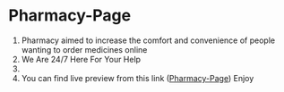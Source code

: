 <h1>Pharmacy-Page</h1>
<ol>
  <li>Pharmacy aimed to increase the comfort and convenience of people wanting to order medicines online</li>
  <li>We Are 24/7 Here For Your Help</li>
  <li><li>You can find live preview from this link (<a href='https://pharmacy-page.netlify.app'>Pharmacy-Page</a>) Enjoy</li>
</ol>
